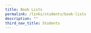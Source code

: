 ```yaml
---
title: Book Lists
permalink: /links/students/book-lists
description: ""
third_nav_title: Students
---
```

